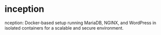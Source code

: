 # inception
nception: Docker-based setup running MariaDB, NGINX, and WordPress in isolated containers for a scalable and secure environment.
